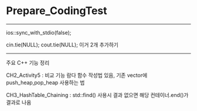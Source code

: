 # Prepare_CodingTest
---

ios::sync_with_stdio(false);


cin.tie(NULL); cout.tie(NULL);
이거 2개 추가하기

---
주요 C++ 기능 정리


CH2_Activity5 : 비교 기능 람다 함수 작성법 있음, 기존 vector에 push_heap,pop_heap 사용하는 법


CH3_HashTable_Chaining : std::find() 사용시 결과 없으면 해당 컨테이너.end()가 결과로 나옴
